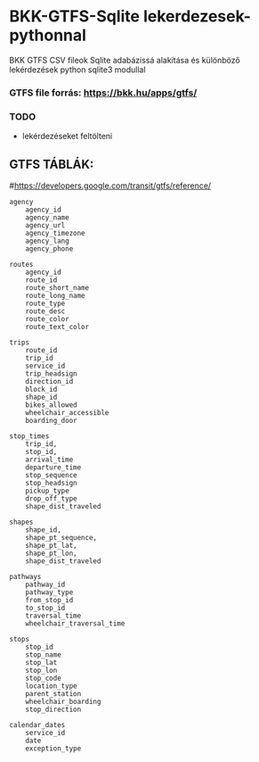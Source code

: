 # BKK-GTFS-Sqlite lekerdezesek-pythonnal
BKK GTFS CSV fileok Sqlite adabázissá alakítása és különböző lekérdezések python sqlite3 modullal

### GTFS file forrás: https://bkk.hu/apps/gtfs/

### TODO
* lekérdezéseket feltölteni

## GTFS TÁBLÁK:

#https://developers.google.com/transit/gtfs/reference/

    agency
        agency_id
        agency_name
        agency_url
        agency_timezone
        agency_lang
        agency_phone

    routes
        agency_id
        route_id
        route_short_name
        route_long_name
        route_type
        route_desc
        route_color
        route_text_color

    trips
        route_id
        trip_id
        service_id
        trip_headsign
        direction_id
        block_id
        shape_id
        bikes_allowed
        wheelchair_accessible
        boarding_door

    stop_times
        trip_id,
        stop_id,
        arrival_time
        departure_time
        stop_sequence
        stop_headsign
        pickup_type
        drop_off_type
        shape_dist_traveled

    shapes
        shape_id,
        shape_pt_sequence,
        shape_pt_lat,
        shape_pt_lon,
        shape_dist_traveled

    pathways
        pathway_id
        pathway_type
        from_stop_id
        to_stop_id
        traversal_time
        wheelchair_traversal_time

    stops
        stop_id
        stop_name
        stop_lat
        stop_lon
        stop_code
        location_type
        parent_station
        wheelchair_boarding
        stop_direction

    calendar_dates
        service_id
        date
        exception_type


